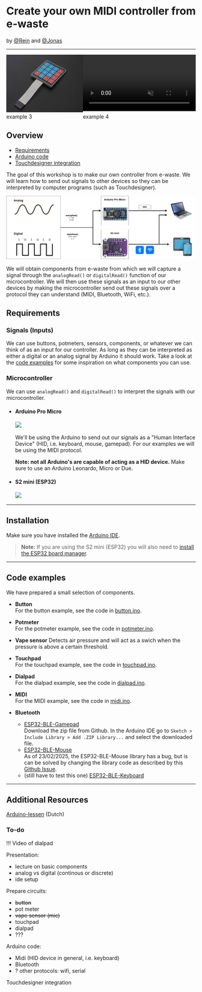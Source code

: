 # Create your own MIDI controller from e-waste

by [@Rein](https://github.com/goudreinette) and [@Jonas](https://github.com/jwestendorp)

---

<div style="display: grid; grid-template-columns: 1fr 1fr;">
  <div>
    <img src="keypad.png" alt="Keypad" style="max-width: 100%;">
  </div>
  <div>
    <video src="Cabinet-00025.mp4" autoplay controls muted loop ></video>
  </div>
  <div>example 3</div>
  <div>example 4</div>
</div>

## Overview

- [Requirements](#requirements)
- [Arduino code](#arduino-code)
- [Touchdesigner integration](#touchdesigner-integration)

The goal of this workshop is to make our own controller from e-waste. We will learn how to send out signals to other devices so they can be interpreted by computer programs (such as Touchdesigner).

![Diagram](diagram.jpg)

We will obtain components from e-waste from which we will capture a signal through the `analogRead()` or
`digitalRead()` function of our microcontroller. We will then use these signals as an input to our other devices by making the microcontroller send out these signals over a protocol they can understand (MIDI, Bluetooth, WiFi, etc.).

## Requirements

### Signals (Inputs)

We can use buttons, potmeters, sensors, components, or whatever we can think of as an input for our controller.
As long as they can be interpreted as either a digital or an analog signal by Arduino it should work.
Take a look at the [code examples](#code-examples) for some inspiration on what components you can use.

### Microcontroller

We can use
`analogRead()` and
`digitalRead()`
to interpret the signals with our microcontroller.

- #### Arduino Pro Micro

    <img style="width:10rem" src="https://cdn2.botland.store/46109-large_default/blue-pro-micro-5v16mhz-compatible-with-arduino.jpg" >

  We'll be using the Arduino to send out our signals as a "Human Interface Device" (HID, i.e. keyboard, mouse, gamepad). For our examples we will be using the MIDI protocol.

  **Note: not all Arduino's are capable of acting as a HID device.** Make sure to use an Arduino Leonardo, Micro or Due.

- #### S2 mini (ESP32)
    <img style="width:10rem; tranform:rotate(90deg)" src="https://www.wemos.cc/en/latest/_images/s2_mini_v1.0.0_1_16x16.jpg">

---

## Installation

Make sure you have installed the [Arduino IDE](https://www.arduino.cc/en/software).

> **Note:** If you are using the S2 mini (ESP32) you will also need to [install the ESP32 board manager](https://randomnerdtutorials.com/installing-the-esp32-board-in-arduino-ide-windows-instructions/).

---

## Code examples

We have prepared a small selection of components.

- **Button** <br>
  For the button example, see the code in [button.ino](examples/button/button.ino).

- **Potmeter** <br>
  For the potmeter example, see the code in [potmeter.ino](examples/potmeter/potmeter.ino).

- **Vape sensor**
  Detects air pressure and will act as a swich when the pressure is above a certain threshold.

- **Touchpad** <br>
  For the touchpad example, see the code in [touchpad.ino](examples/touchpad/touchpad.ino).
- **Dialpad** <br>
  For the dialpad example, see the code in [dialpad.ino](examples/dialpad/dialpad.ino).

- **MIDI** <br>
  For the MIDI example, see the code in [midi.ino](examples/midi/midi.ino).

- **Bluetooth** <br>
  - [ESP32-BLE-Gamepad](https://github.com/lemmingDev/ESP32-BLE-Gamepad) <br>
    Download the zip file from Github. In the Arduino IDE go to `Sketch > Include Library > Add .ZIP Library...` and select the downloaded file.
  - [ESP32-BLE-Mouse](https://github.com/T-vK/ESP32-BLE-Mouse)<br>
    As of 23/02/2025, the ESP32-BLE-Mouse library has a bug, but is can be solved by changing the library code as described by this [Github Issue](https://github.com/T-vK/ESP32-BLE-Mouse/issues/73).
  - (still have to test this one) [ESP32-BLE-Keyboard](https://github.com/T-vK/ESP32-BLE-Keyboard)

---

## Additional Resources

[Arduino-lessen](https://arduino-lessen.nl/) (Dutch)

### To-do

!!! Video of dialpad

Presentation:

- lecture on basic components
- analog vs digital (continous or discrete)
- ide setup

Prepare circuits:

- ~~button~~
- pot meter
- ~~vape sensor (mic)~~
- touchpad
- dialpad
- ???

Arduino code:

- Midi (HID device in general, i.e. keyboard)
- Bluetooth
- ? other protocols: wifi, serial

Touchdesigner integration
